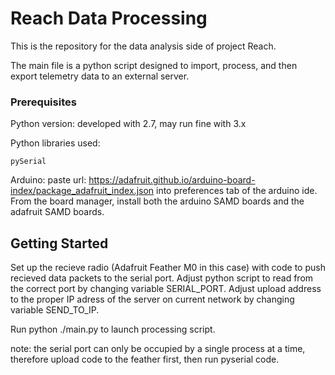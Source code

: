 # Reach Data Processing

This is the repository for the data analysis side of project Reach.

The main file is a python script designed to import, process, and then export telemetry data to an external server.


### Prerequisites

Python version: developed with 2.7, may run fine with 3.x

Python libraries used:

```
pySerial
```

Arduino:
paste url: https://adafruit.github.io/arduino-board-index/package_adafruit_index.json into preferences tab of the arduino ide.
From the board manager, install both the arduino SAMD boards and the adafruit SAMD boards.


## Getting Started
Set up the recieve radio (Adafruit Feather M0 in this case) with code to push recieved data packets to the serial port.
Adjust python script to read from the correct port by changing variable SERIAL_PORT.
Adjust upload address to the proper IP adress of the server on current network by changing variable SEND_TO_IP.

Run python ./main.py to launch processing script.

note: the serial port can only be occupied by a single process at a time, therefore upload code to the feather first, then run pyserial code.
